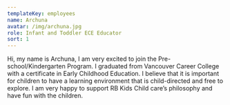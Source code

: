 ```yaml
---
templateKey: employees
name: Archuna
avatar: /img/archuna.jpg
role: Infant and Toddler ECE Educator
sort: 1
---
```

Hi, my name is Archuna, I am very excited to join the Pre-school/Kindergarten Program. I graduated from Vancouver Career College with a certificate in Early Childhood Education. I believe that it is important for children to have a learning environment that is child-directed and free to explore. I am very happy to support RB Kids Child care’s philosophy and have fun with the children.

